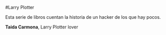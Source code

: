 #Larry Plotter

Esta serie de libros cuentan la historia de un hacker de los que hay pocos. 

**Taida Carmona**, Larry Plotter lover


